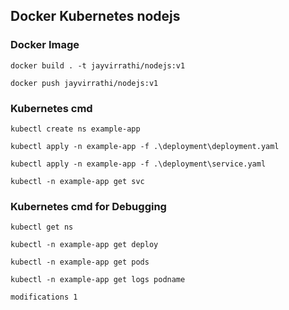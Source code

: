 ## Docker Kubernetes nodejs


### Docker Image
```
docker build . -t jayvirrathi/nodejs:v1

docker push jayvirrathi/nodejs:v1
```

### Kubernetes cmd
```
kubectl create ns example-app

kubectl apply -n example-app -f .\deployment\deployment.yaml

kubectl apply -n example-app -f .\deployment\service.yaml

kubectl -n example-app get svc
```


### Kubernetes cmd for Debugging
```
kubectl get ns

kubectl -n example-app get deploy

kubectl -n example-app get pods

kubectl -n example-app get logs podname

modifications 1
```



